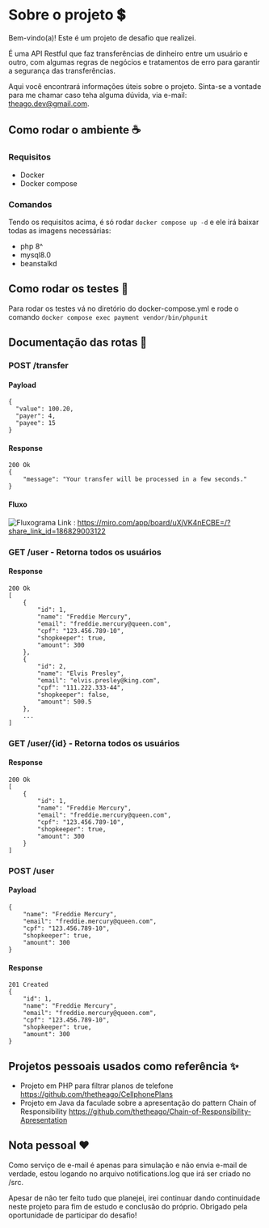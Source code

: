 # Sobre o projeto 💲

Bem-vindo(a)! Este é um projeto de desafio que realizei.

É uma API Restful que faz transferências de dinheiro entre um usuário e outro, com algumas regras de negócios e tratamentos de erro para garantir a segurança das transferências.

Aqui você encontrará informações úteis sobre o projeto. Sinta-se a vontade para me chamar caso teha alguma dúvida, via e-mail: theago.dev@gmail.com.

## Como rodar o ambiente ☕️
### Requisitos
- Docker
- Docker compose

### Comandos
Tendo os requisitos acima, é só rodar ```docker compose up -d``` e ele irá baixar todas as imagens necessárias:
- php 8^
- mysql8.0
- beanstalkd

## Como rodar os testes 🧪
Para rodar os testes vá no diretório do docker-compose.yml e rode o comando ```docker compose exec payment vendor/bin/phpunit```

## Documentação das rotas 📜
### POST /transfer
#### Payload
```
{
  "value": 100.20,
  "payer": 4,
  "payee": 15
}
```
#### Response
```
200 Ok
{
    "message": "Your transfer will be processed in a few seconds."
}
```
#### Fluxo
![Fluxograma](https://cdn.discordapp.com/attachments/1106044734734090301/1254785651874856980/Flowchart.jpg?ex=667ac1b4&is=66797034&hm=2244f0e1311f213b1e637a2c783369e09fc242fd10ef7abe8616b61d0cd254c6&)
Link : https://miro.com/app/board/uXjVK4nECBE=/?share_link_id=186829003122

### GET /user - Retorna todos os usuários
#### Response
```
200 Ok
[
    {
		"id": 1,
		"name": "Freddie Mercury",
		"email": "freddie.mercury@queen.com",
		"cpf": "123.456.789-10",
		"shopkeeper": true,
		"amount": 300
	},
	{
		"id": 2,
		"name": "Elvis Presley",
		"email": "elvis.presley@king.com",
		"cpf": "111.222.333-44",
		"shopkeeper": false,
		"amount": 500.5
	},
	...
]
```

### GET /user/{id} - Retorna todos os usuários
#### Response
```
200 Ok
[
    {
		"id": 1,
		"name": "Freddie Mercury",
		"email": "freddie.mercury@queen.com",
		"cpf": "123.456.789-10",
		"shopkeeper": true,
		"amount": 300
	}
]
```

### POST /user
#### Payload
```
{
    "name": "Freddie Mercury",
    "email": "freddie.mercury@queen.com",
    "cpf": "123.456.789-10",
    "shopkeeper": true,
    "amount": 300
}
```
#### Response
```
201 Created
{
    "id": 1,
    "name": "Freddie Mercury",
    "email": "freddie.mercury@queen.com",
    "cpf": "123.456.789-10",
    "shopkeeper": true,
    "amount": 300
}
```

## Projetos pessoais usados como referência ✨

- Projeto em PHP para filtrar planos de telefone https://github.com/thetheago/CellphonePlans
- Projeto em Java da faculade sobre a apresentação do pattern Chain of Responsibility https://github.com/thetheago/Chain-of-Responsibility-Apresentation


## Nota pessoal ❤️

Como serviço de e-mail é apenas para simulação e não envia e-mail de verdade, estou logando no arquivo notifications.log que irá ser criado no /src.

Apesar de não ter feito tudo que planejei, irei continuar dando continuidade neste projeto para fim de estudo e conclusão do próprio. Obrigado pela oportunidade de participar do desafio!
